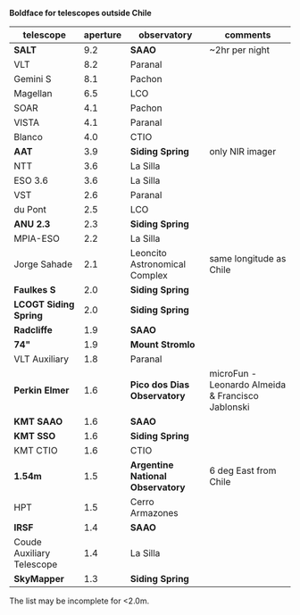 **Boldface for telescopes outside Chile**

telescope | aperture | observatory | comments
---|---|---|---
**SALT**     | 9.2 | **SAAO** | ~2hr per night
VLT          | 8.2 | Paranal |
Gemini S     | 8.1 | Pachon |
Magellan     | 6.5 | LCO |
SOAR         | 4.1 | Pachon |
VISTA        | 4.1 | Paranal |
Blanco       | 4.0 | CTIO |
**AAT**      | 3.9 | **Siding Spring** | only NIR imager
NTT          | 3.6 | La Silla |
ESO 3.6      | 3.6 | La Silla |
VST          | 2.6 | Paranal |
du Pont      | 2.5 | LCO |
**ANU 2.3**  | 2.3 | **Siding Spring** |
MPIA-ESO     | 2.2 | La Silla |
Jorge Sahade | 2.1 | Leoncito Astronomical Complex | same longitude as Chile
**Faulkes S**| 2.0 | **Siding Spring** |
**LCOGT Siding Spring**| 2.0 | **Siding Spring** |
**Radcliffe**| 1.9 | **SAAO** |
**74"**      | 1.9 | **Mount Stromlo** |
VLT Auxiliary| 1.8 | Paranal |
**Perkin Elmer** | 1.6 | **Pico dos Dias Observatory** | microFun - Leonardo Almeida & Francisco Jablonski
**KMT SAAO** | 1.6 | **SAAO** | 
**KMT SSO**  | 1.6 | **Siding Spring** | 
KMT CTIO     | 1.6 | CTIO | 
**1.54m**    | 1.5 | **Argentine National Observatory** | 6 deg East from Chile
HPT          | 1.5 | Cerro Armazones | 
**IRSF**     | 1.4 | **SAAO** | 
Coude Auxiliary Telescope | 1.4 | La Silla | 
**SkyMapper**| 1.3 | **Siding Spring** |

The list may be incomplete for <2.0m.

